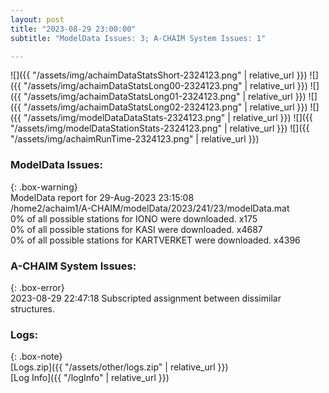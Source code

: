 ```yaml
---
layout: post
title: "2023-08-29 23:00:00"
subtitle: "ModelData Issues: 3; A-CHAIM System Issues: 1"

---
```


![]({{ "/assets/img/achaimDataStatsShort-2324123.png" | relative_url }})
![]({{ "/assets/img/achaimDataStatsLong00-2324123.png" | relative_url }})
![]({{ "/assets/img/achaimDataStatsLong01-2324123.png" | relative_url }})
![]({{ "/assets/img/achaimDataStatsLong02-2324123.png" | relative_url }})
![]({{ "/assets/img/modelDataDataStats-2324123.png" | relative_url }})
![]({{ "/assets/img/modelDataStationStats-2324123.png" | relative_url }})
![]({{ "/assets/img/achaimRunTime-2324123.png" | relative_url }})


### ModelData Issues:  
  
{: .box-warning}  
 ModelData report for 29-Aug-2023 23:15:08   
 /home2/achaim1/A-CHAIM/modelData/2023/241/23/modelData.mat   
 0% of all possible stations for IONO were downloaded. x175   
 0% of all possible stations for KASI were downloaded. x4687   
 0% of all possible stations for KARTVERKET were downloaded. x4396   
  
### A-CHAIM System Issues:  
  
{: .box-error}  
2023-08-29 22:47:18 Subscripted assignment between dissimilar structures.  

### Logs:  
  
{: .box-note}  
[Logs.zip]({{ "/assets/other/logs.zip" | relative_url }})  
[Log Info]({{ "/logInfo" | relative_url }})  
